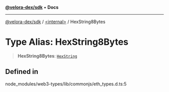 [**@velora-dex/sdk**](../../README.md) • **Docs**

***

[@velora-dex/sdk](../../globals.md) / [\<internal\>](../README.md) / HexString8Bytes

# Type Alias: HexString8Bytes

> **HexString8Bytes**: [`HexString`](HexString.md)

## Defined in

node\_modules/web3-types/lib/commonjs/eth\_types.d.ts:5
